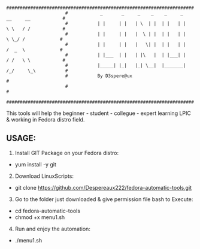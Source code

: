                           ######################################################################
                          #            _       _     _    _    _     _    __     __            #
                          #           | |     | |   | \  | |  | |   | |   \ \   / /            #
                          #           | |     | |   |  \ | |  | |   | |    \ \_/ /             #
                          #           | |     | |   |   \| |  | |   | |    /  _  \             #
                          #           | |___  | |   | |\   |  | |___| |   / /   \ \            #
                          #           |_____| |_|   |_| \__|  |_______|  /_/     \_\           #
                          #           By D3spere@ux                                            #
                          #                                                                    #
                          ######################################################################
           
           
This tools will help the beginner - student - collegue - expert learning LPIC & working in Fedora distro field.

USAGE:
------

1. Install GIT Package on your Fedora distro:

- yum install -y git

2. Download LinuxScripts:

- git clone https://github.com/Despereaux222/fedora-automatic-tools.git

3. Go to the folder just downloaded & give permission file bash to Execute:

- cd fedora-automatic-tools
- chmod +x menu1.sh

4. Run and enjoy the automation:

- ./menu1.sh
